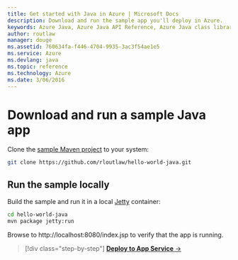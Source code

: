 ```yaml
---
title: Get started with Java in Azure | Microsoft Docs
description: Download and run the sample app you'll deploy in Azure.
keywords: Azure Java, Azure Java API Reference, Azure Java class library, Azure SDK
author: routlaw
manager: douge
ms.assetid: 760634fa-f446-4704-9935-3ac3f54ae1e5
ms.service: Azure
ms.devlang: java
ms.topic: reference
ms.technology: Azure
ms.date: 3/06/2016
---
```


# Download and run a sample Java app

Clone the [sample Maven project](https://github.com/rloutlaw/hello-world-java) to your system:

```bash
git clone https://github.com/rloutlaw/hello-world-java.git
```

## Run the sample locally

Build the sample and run it in a local [Jetty](http://www.eclipse.org/jetty/) container:

```bash
cd hello-world-java
mvn package jetty:run
```

Browse to http://localhost:8080/index.jsp to verify that the app is running.

>[!div class="step-by-step"]
[**Deploy to App Service** &rarr;](get-started-appservice.md)